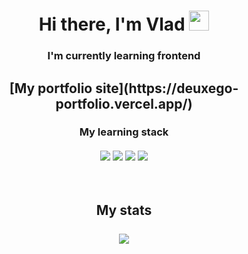 <h1 align="center">Hi there, I'm Vlad
<img src="https://github.com/blackcater/blackcater/raw/main/images/Hi.gif" height="32"/></h1>

<h3 align="center" >I'm currently learning frontend</h3>
<h2 align="center" > 
  [My portfolio site](https://deuxego-portfolio.vercel.app/)
</h3>
<h3 align="center"> My learning stack <br><br>
<img src="https://img.shields.io/badge/javascript-%23323330.svg?style=for-the-badge&logo=javascript&logoColor=%23F7DF1E"/>
<img src="https://img.shields.io/badge/TypeScript-007ACC?style=for-the-badge&logo=typescript&logoColor=white"/>
<img src="https://img.shields.io/badge/html5-%23E34F26.svg?style=for-the-badge&logo=html5&logoColor=white"/>
<img src="https://img.shields.io/badge/css3-%231572B6.svg?style=for-the-badge&logo=css3&logoColor=white"/> </h3>
<br>
<h2 align="center">My stats <br><br>
<img src="https://github-readme-stats.vercel.app/api/top-langs/?username=anuraghazra&layout=compact"/>
</h2>

